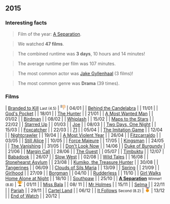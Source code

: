 ## 2015

### Interesting facts

> Film of the year: [A Separation](http://www.imdb.com/title/tt1832382/).

> We watched **47 films**.

> The combined runtime was **3 days**, 10 hours and 14 minutes!

> The average runtime per film was 107 minutes.

> The most common actor was [Jake Gyllenhaal](http://www.imdb.com/name/nm0350453/) (3 films)!

> The most common genre was **Drama** (39 times).

### Films

| [Branded to Kill](http://www.imdb.com/title/tt0061882/) <small>Last (4.5)</small> | ![Last](images/last.png) | 04/01 |
| [Behind the Candelabra](http://www.imdb.com/title/tt1291580/) | | 11/01 |
| [God's Pocket](http://www.imdb.com/title/tt2920808/) | | 18/01 |
| [The Hunter](http://www.imdb.com/title/tt1703148/) | | 21/01 |
| [A Most Wanted Man](http://www.imdb.com/title/tt1972571/) | | 01/02 |
| [Birdman](http://www.imdb.com/title/tt0061237/) | | 08/02 |
| [Whiplash](http://www.imdb.com/title/tt2582802/) | | 15/02 |
| [Maps to the Stars](http://www.imdb.com/title/tt2172584/) | | 22/02 |
| [Starred Up](http://www.imdb.com/title/tt2567712/) | | 01/03 |
| [Joe](http://www.imdb.com/title/tt2382396/) | | 08/03 |
| [Two Days, One Night](http://www.imdb.com/title/tt2737050/) | | 15/03 |
| [Foxcatcher](http://www.imdb.com/title/tt1100089/) | | 22/03 |
| [71](http://www.imdb.com/title/tt2614684/) | | 05/04 |
| [The Imitation Game](http://www.imdb.com/title/tt2084970/) | | 12/04 |
| [Nightcrawler](http://www.imdb.com/title/tt2872718/) | | 19/04 |
| [A Most Violent Year](http://www.imdb.com/title/tt2937898/) | | 26/04 |
| [Fitzcarraldo](http://www.imdb.com/title/tt0083946/) | | 03/05 |
| [Still Alice](http://www.imdb.com/title/tt3316960/) | | 10/05 |
| [Force Majeure](http://www.imdb.com/title/tt2121382/) | | 17/05 |
| [Kingsman](http://www.imdb.com/title/tt6292660/) | | 24/05 |
| [The Vanishing](http://www.imdb.com/title/tt0096163/) | | 31/05 |
| [Don't Look Now](http://www.imdb.com/title/tt0069995/) | | 14/06 |
| [Duke of Burgundy](http://www.imdb.com/title/tt2570858/) | | 21/06 |
| [Margin Call](http://www.imdb.com/title/tt1615147/) | | 28/06 |
| [The Guest](http://www.imdb.com/title/tt2980592/) | | 05/07 |
| [Timbuktu](http://www.imdb.com/title/tt3409392/) | | 12/07 |
| [Babadook](http://www.imdb.com/title/tt2321549/) | | 26/07 |
| [Slow West](http://www.imdb.com/title/tt3205376/) | | 02/08 |
| [Wild Tales](http://www.imdb.com/title/tt3011894/) | | 16/08 |
| [Stonehearst Asylum](http://www.imdb.com/title/tt1772264/) | | 23/08 |
| [Kumiko, the Treasure Hunter](http://www.imdb.com/title/tt3263614/) | | 30/08 |
| [Tangerines](http://www.imdb.com/title/tt2991224/) | | 06/09 |
| [Clouds of Sils Maria](http://www.imdb.com/title/tt2452254/) | | 13/09 |
| [Spring](http://www.imdb.com/title/tt3395184/) | | 21/09 |
| [Girlhood](http://www.imdb.com/title/tt3655522/) | | 27/09 |
| [Borgman](http://www.imdb.com/title/tt1954315/) | | 04/10 |
| [Rudderless](http://www.imdb.com/title/tt1798243/) | | 11/10 |
| [Girl Walks Home Alone at Night](http://www.imdb.com/title/tt2326554/) | | 18/10 |
| [Southpaw](http://www.imdb.com/title/tt1798684/) | | 25/10 |
| [**A Separation**](http://www.imdb.com/title/tt1832382/) <small>Winner! (8.8)</small> | ![Winner!](/images/first.png) | 01/11 |
| [Miss Bala](http://www.imdb.com/title/tt1911600/) | | 08/ 11 |
| [Mr Holmes](http://www.imdb.com/title/tt3168230/) | | 15/11 |
| [Selma](http://www.imdb.com/title/tt1020072/) | | 22/11 |
| [Pariah](http://www.imdb.com/title/tt1233334/) | | 29/11 |
| [Cartel Land](http://www.imdb.com/title/tt4126304/) | | 06/12 |
| [It Follows](http://www.imdb.com/title/tt3235888/) <small>Second (8.2)</small> | ![Second](/images/second.png) | 13/12 |
| [End of Watch](http://www.imdb.com/title/tt1855199/) | | 20/12 |